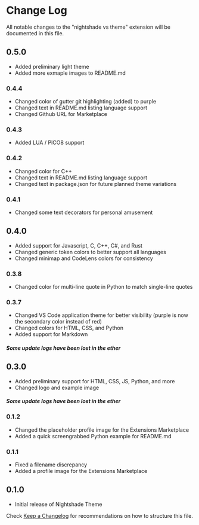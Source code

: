 # Change Log

All notable changes to the "nightshade vs theme" extension will be documented in this file.

## 0.5.0
- Added preliminary light theme
- Added more exmaple images to README.md

### 0.4.4
- Changed color of gutter git highlighting (added) to purple
- Changed text in README.md listing language support
- Changed Github URL for Marketplace

### 0.4.3
- Added LUA / PICO8 support

### 0.4.2
- Changed color for C++
- Changed text in README.md listing language support
- Changed text in package.json for future planned theme variations

### 0.4.1
- Changed some text decorators for personal amusement

## 0.4.0
- Added support for Javascript, C, C++, C#, and Rust
- Changed generic token colors to better support all languages
- Changed minimap and CodeLens colors for consistency

### 0.3.8
- Changed color for multi-line quote in Python to match single-line quotes

### 0.3.7
- Changed VS Code application theme for better visibility (purple is now the secondary color instead of red)
- Changed colors for HTML, CSS, and Python
- Added support for Markdown

#### *Some update logs have been lost in the ether*

## 0.3.0

- Added preliminary support for HTML, CSS, JS, Python, and more
- Changed logo and example image

#### *Some update logs have been lost in the ether*

### 0.1.2

- Changed the placeholder profile image for the Extensions Marketplace
- Added a quick screengrabbed Python example for README.md

### 0.1.1

- Fixed a filename discrepancy
- Added a profile image for the Extensions Marketplace

## 0.1.0

- Initial release of Nightshade Theme

Check [Keep a Changelog](http://keepachangelog.com/) for recommendations on how to structure this file.